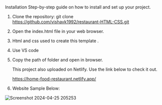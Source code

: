 Installation
Step-by-step guide on how to install and set up your project.
1. Clone the repository:
   git clone https://github.com/vishavk1992/restaurant-HTML-CSS.git
2. Open the index.html file in your web browser.
3. Html and css used to create this template .
4. Use VS code
5. Copy the path of folder and open in browser.

   This project also uploaded on Netlify. Use the link below to check it out.

   https://home-food-restaurant.netlify.app/
6. Website Sample Below: 

![Screenshot 2024-04-25 205253](https://github.com/vishavk1992/restaurant-HTML-CSS/assets/148455293/744ae533-6d1d-428c-8bde-9cea9cfb7c16)



   


   
